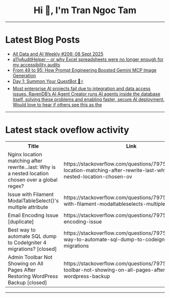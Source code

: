 <h1 align="center">Hi 👋, I'm Tran Ngoc Tam</h1>

---

# Latest Blog Posts 
<!-- BLOG-POST-LIST:START -->
- [All Data and AI Weekly #206: 08 Sept 2025](https://dev.to/timothy_spann_a41a639e47c/all-data-and-ai-weekly-206-08-sept-2025-2fd4)
- [a11yAuditHelper – or why Excel spreadsheets were no longer enough for my accessibility audits](https://dev.to/sataru/a11yaudithelper-or-why-excel-spreadsheets-were-no-longer-enough-for-my-accessibility-audits-4k39)
- [From 49 to 95: How Prompt Engineering Boosted Gemini MCP Image Generation](https://dev.to/shinpr/from-49-to-95-how-prompt-engineering-boosted-gemini-mcp-image-generation-19n8)
- [Day 1: Summon Your QuestBot 🤖⚡](https://dev.to/creator_x/day-1-summon-your-questbot-2nij)
- [Most enterprise AI projects fail due to integration and data access issues. RavenDB’s AI Agent Creator runs AI agents inside the database itself, solving these problems and enabling faster, secure AI deployment. Would love to hear if others see this as the](https://dev.to/barak_codes/most-enterprise-ai-projects-fail-due-to-integration-and-data-access-issues-ravendbs-ai-agent-3lbd)
<!-- BLOG-POST-LIST:END -->

---

# Latest stack oveflow activity
<table>
  <tr><th>Title</th><th>Link</th></tr>
  <!-- STACKOVERFLOW:START --><tr><td>Nginx location matching after rewrite...last: Why is a nested location chosen over a global regex?</td><td>https://stackoverflow.com/questions/79758804/nginx-location-matching-after-rewrite-last-why-is-a-nested-location-chosen-ov</td></tr><tr><td>Issue with Filament ModalTableSelect&lpar;&rpar;&#39;s multiple attribute</td><td>https://stackoverflow.com/questions/79758751/issue-with-filament-modaltableselects-multiple-attribute</td></tr><tr><td>Email Encoding Issue [duplicate]</td><td>https://stackoverflow.com/questions/79758743/email-encoding-issue</td></tr><tr><td>Best way to automate SQL dump to CodeIgniter 4 migrations? [closed]</td><td>https://stackoverflow.com/questions/79758385/best-way-to-automate-sql-dump-to-codeigniter-4-migrations</td></tr><tr><td>Admin Toolbar Not Showing on All Pages After Restoring WordPress Backup [closed]</td><td>https://stackoverflow.com/questions/79758372/admin-toolbar-not-showing-on-all-pages-after-restoring-wordpress-backup</td></tr><!-- STACKOVERFLOW:END -->
</table>

---


